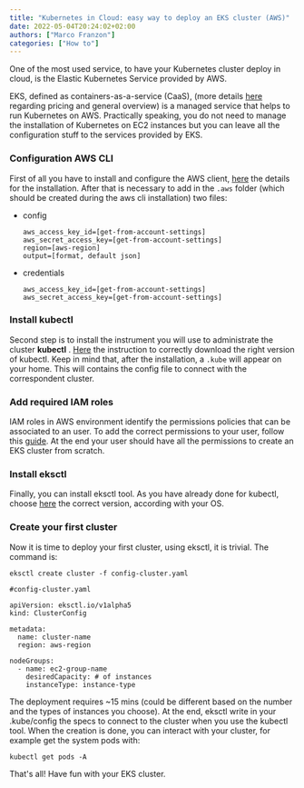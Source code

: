 ```yaml
---
title: "Kubernetes in Cloud: easy way to deploy an EKS cluster (AWS)"
date: 2022-05-04T20:24:02+02:00
authors: ["Marco Franzon"]
categories: ["How to"]
---
```


One of the most used service, to have your Kubernetes cluster deploy in cloud, is the Elastic Kubernetes Service provided by AWS.

EKS, defined as containers-as-a-service (CaaS), (more details [here](https://aws.amazon.com/it/eks/) regarding pricing and general overview) is a managed service that helps to run Kubernetes on AWS. Practically speaking, you do not need to manage the installation of Kubernetes on EC2 instances but you can leave all the configuration stuff to the services provided by EKS.

### Configuration AWS CLI

First of all you have to install and configure the AWS client, [here](https://docs.aws.amazon.com/cli/latest/userguide/getting-started-install.html) the details for the installation. After that is necessary to add in the <code>.aws</code> folder (which should be created during the aws cli installation) two files:
- config

  ```
  aws_access_key_id=[get-from-account-settings]
  aws_secret_access_key=[get-from-account-settings]
  region=[aws-region]
  output=[format, default json]
  ```

- credentials

  ```
  aws_access_key_id=[get-from-account-settings]
  aws_secret_access_key=[get-from-account-settings]
  ```

### Install kubectl

Second step is to install the instrument you will use to administrate the cluster __kubectl__ .
[Here](https://docs.aws.amazon.com/eks/latest/userguide/install-kubectl.html) the instruction to correctly download the right version of kubectl.
Keep in mind that, after the installation, a <code>.kube</code> will appear on your home. This will contains the config file to connect with the correspondent cluster.

### Add required IAM roles

IAM roles in AWS environment identify the permissions policies that can be associated to an user. To add the correct permissions to your user, follow this [guide](https://docs.amazonaws.cn/en_us/eks/latest/userguide/service_IAM_role.html#create-service-role). At the end your user should have all the permissions to create an EKS cluster from scratch.

### Install eksctl

Finally, you can install eksctl tool. As you have already done for kubectl, choose [here](https://docs.aws.amazon.com/eks/latest/userguide/eksctl.html) the correct version, according with your OS.

### Create your first cluster

Now it is time to deploy your first cluster, using eksctl, it is trivial.
The command is:

`eksctl create cluster -f config-cluster.yaml`

```
#config-cluster.yaml

apiVersion: eksctl.io/v1alpha5
kind: ClusterConfig

metadata:
  name: cluster-name
  region: aws-region

nodeGroups:
  - name: ec2-group-name
    desiredCapacity: # of instances
    instanceType: instance-type
```

The deployment requires ~15 mins (could be different based on the number and the types of instances you choose).
At the end, eksctl write in your .kube/config the specs to connect to the cluster when you use the kubectl tool.
When the creation is done, you can interact with your cluster, for example get the system pods with:

`kubectl get pods -A`

That's all! Have fun with your EKS cluster.
